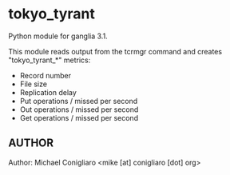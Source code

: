 tokyo_tyrant
===============

Python module for ganglia 3.1.

This module reads output from the tcrmgr command and creates "tokyo_tyrant_*"
metrics:

 * Record number
 * File size
 * Replication delay
 * Put operations / missed per second
 * Out operations / missed per second
 * Get operations / missed per second

## AUTHOR

Author: Michael Conigliaro <mike [at] conigliaro [dot] org>
